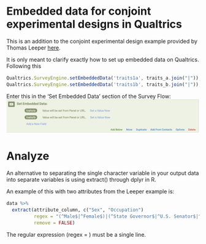 # Embedded data for conjoint experimental designs in Qualtrics

This is an addition to the conjoint experimental design example provided by Thomas Leeper [here](https://github.com/leeper/conjoint-example). 

It is only meant to clarify exactly how to set up embedded data on Qualtrics. 
Following this 
```js
Qualtrics.SurveyEngine.setEmbeddedData('traits1a', traits_a.join("|"));
Qualtrics.SurveyEngine.setEmbeddedData('traits1b', traits_b.join("|"));
```
Enter this in the ‘Set Embedded Data’ section of the Survey Flow:
 ![example](embedded_data.png)


# Analyze

An alternative to separating the single character variable in your output data into separate variables is using extract() through dplyr in R.

An example of this with two attributes from the Leeper example is: 

```R
data %>% 
  extract(attribute_column, c("Sex", "Occupation")
          regex = "(^Male$|^Female$)|(^State Governor$|^U.S. Senator$|^Member of Congress$|^CEO$)",
          remove = FALSE)
```

The regular expression (regex = ) must be a single line.
